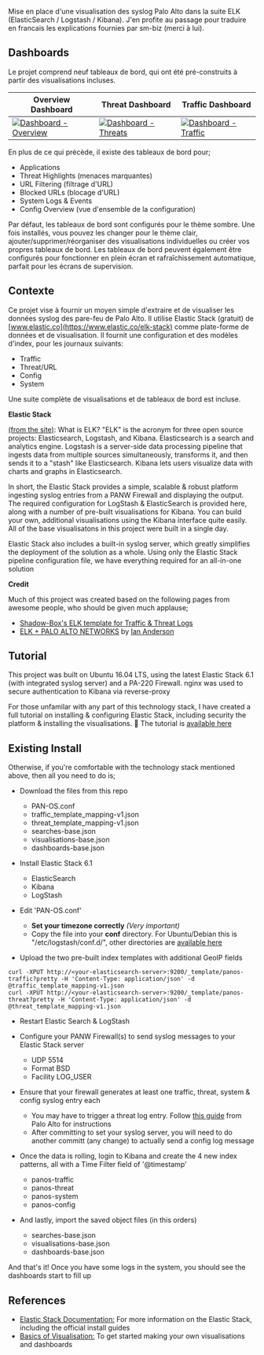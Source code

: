 Mise en place d'une visualisation des syslog Palo Alto dans la suite ELK (ElasticSearch / Logstash / Kibana). 
J'en profite au passage pour traduire en francais les explications fournies par sm-biz (merci à lui).

## Dashboards

Le projet comprend neuf tableaux de bord, qui ont été pré-construits à partir des visualisations incluses.

Overview Dashboard | Threat Dashboard | Traffic Dashboard
------------ | ------------- | -------------
[![Dashboard - Overview](https://i.imgur.com/xxl0XCfm.png)](https://i.imgur.com/xxl0XCf.png) | [![Dashboard - Threats](https://i.imgur.com/obE4dIbm.png)](https://i.imgur.com/obE4dIb.png) | [![Dashboard - Traffic](https://i.imgur.com/xuxsmnom.png)](https://i.imgur.com/xuxsmno.png)

En plus de ce qui précède, il existe des tableaux de bord pour;
* Applications
* Threat Highlights (menaces marquantes)
* URL Filtering (filtrage d'URL)
* Blocked URLs (blocage d'URL)
* System Logs & Events
* Config Overview (vue d'ensemble de la configuration)

Par défaut, les tableaux de bord sont configurés pour le thème sombre.
Une fois installés, vous pouvez les changer pour le thème clair, ajouter/supprimer/réorganiser des visualisations individuelles ou créer vos propres tableaux de bord.
Les tableaux de bord peuvent également être configurés pour fonctionner en plein écran et rafraîchissement automatique, parfait pour les écrans de supervision.

## Contexte

Ce projet vise à fournir un moyen simple d'extraire et de visualiser les données syslog des pare-feu de Palo Alto.
Il utilise Elastic Stack (gratuit) de [www.elastic.co](https://www.elastic.co/elk-stack) comme plate-forme de données et de visualisation. Il fournit une configuration et des modèles d'index, pour les journaux suivants:

* Traffic
* Threat/URL
* Config
* System

Une suite complète de visualisations et de tableaux de bord est incluse.


**Elastic Stack**

[(from the site)](https://www.elastic.co/elk-stack): What is ELK? "ELK" is the acronym for three open source projects: Elasticsearch, Logstash, and Kibana. Elasticsearch is a search and analytics engine. Logstash is a server-side data processing pipeline that ingests data from multiple sources simultaneously, transforms it, and then sends it to a "stash" like Elasticsearch. Kibana lets users visualize data with charts and graphs in Elasticsearch.

In short, the Elastic Stack provides a simple, scalable & robust platform ingesting syslog entries from a PANW Firewall and displaying the output. The required configuration for LogStash & ElasticSearch is provided here, along with a number of pre-built visualisations for Kibana. You can build your own, additional visualisations using the Kibana interface quite easily. All of the base visualisatons in this project were built in a single day.

Elastic Stack also includes a built-in syslog server, which greatly simplifies the deployment of the solution as a whole.
Using only the Elastic Stack pipeline configuration file, we have everything required for an all-in-one solution
  

**Credit**

Much of this project was created based on the following pages from awesome people, who should be given much applause;
* [Shadow-Box's ELK template for Traffic & Threat Logs](https://github.com/shadow-box/Palo-Alto-Networks-ELK-Stack)
* [ELK + PALO ALTO NETWORKS](https://anderikistan.com/2016/03/26/elk-palo-alto-networks/) by [Ian Anderson](https://twitter.com/anderikistan)

## Tutorial

This project was built on Ubuntu 16.04 LTS, using the latest Elastic Stack 6.1 (with integrated syslog server) and a PA-220 Firewall.
nginx was used to secure authentication to Kibana via reverse-proxy

For those unfamilar with any part of this technology stack, I have created a full tutorial on installing & configuring Elastic Stack, including security the platform & installing the visualisations. :blue_book: The tutorial is [available here](https://github.com/sm-biz/paloalto-elasticstack-viz/wiki)

## Existing Install

Otherwise, if you're comfortable with the technology stack mentioned above, then all you need to do is;

- Download the files from this repo
  - PAN-OS.conf
  - traffic_template_mapping-v1.json
  - threat_template_mapping-v1.json
  - searches-base.json
  - visualisations-base.json
  - dashboards-base.json

- Install Elastic Stack 6.1
  - ElasticSearch
  - Kibana
  - LogStash
- Edit 'PAN-OS.conf'
  - **Set your timezone correctly** *(Very important)*
  - Copy the file into your **conf** directory. For Ubuntu/Debian this is "/etc/logstash/conf.d/", other directories are [available here](https://www.elastic.co/guide/en/logstash/current/dir-layout.html)

- Upload the two pre-built index templates with additional GeoIP fields
```
curl -XPUT http://<your-elasticsearch-server>:9200/_template/panos-traffic?pretty -H 'Content-Type: application/json' -d @traffic_template_mapping-v1.json
curl -XPUT http://<your-elasticsearch-server>:9200/_template/panos-threat?pretty -H 'Content-Type: application/json' -d @threat_template_mapping-v1.json
```    
- Restart Elastic Search & LogStash
- Configure your PANW Firewall(s) to send syslog messages to your Elastic Stack server
  - UDP 5514
  - Format BSD
  - Facility LOG_USER
  
- Ensure that your firewall generates at least one traffic, threat, system & config syslog entry each
  - You may have to trigger a threat log entry. Follow [this guide](https://live.paloaltonetworks.com/t5/Management-Articles/How-to-Test-Threat-Prevention-Using-a-Web-Browser/ta-p/62073) from Palo Alto for instructions
  - After committing to set your syslog server, you will need to do another committ (any change) to actually send a config log message
  
- Once the data is rolling, login to Kibana and create the 4 new index patterns, all with a Time Filter field of '@timestamp'
  - panos-traffic
  - panos-threat
  - panos-system
  - panos-config

- And lastly, import the saved object files (in this orders)
  - searches-base.json
  - visualisations-base.json
  - dashboards-base.json
  
And that's it! Once you have some logs in the system, you should see the dashboards start to fill up
  
 
## References

* [Elastic Stack Documentation:](https://www.elastic.co/guide/en/elasticsearch/reference/6.1/index.html) For more information on the Elastic Stack, including the official install guides
* [Basics of Visualisation:](https://www.elastic.co/guide/en/kibana/6.1/tutorial-visualizing.html) To get started making your own visualisations and dashboards
